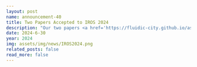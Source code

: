 ```yaml
---
layout: post
name: announcement-40
title: Two Papers Accepted to IROS 2024
description: "Our two papers <a href='https://fluidic-city.github.io/assets/pdf/Poudel2024EnduRL.pdf'> EnduRL: Enhancing Safety, Stability, and Efficiency of Mixed Traffic Under Real-World Perturbations Via Reinforcement Learning </a> and <a href='https://fluidic-city.github.io/assets/pdf/Villarreal2022AutoJoin.pdf'> AutoJoin: Efficient Adversarial Training for Robust Maneuvering via Denoising Autoencoder and Joint Learning </a> have been accepted to IEEE/RSJ International Conference on Intelligent Robots and Systems (IROS)​, 2024. Congratulations to all the authors!"
date: 2024-6-30
year: 2024
img: assets/img/news/IROS2024.png
related_posts: false
read_more: false
---
```

